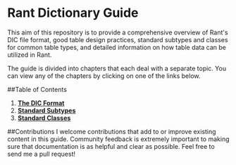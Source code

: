 # Rant Dictionary Guide

This aim of this repository is to provide a comprehensive overview of Rant's DIC file format, good table design practices, standard subtypes and classes for common table types, and detailed information on how table data can be utilized in Rant.

The guide is divided into chapters that each deal with a separate topic. You can view any of the chapters by clicking on one of the links below.

##Table of Contents
1. **[The DIC Format](./1-dic-format.md)**
2. **[Standard Subtypes](./2-standard-subtypes.md)**
3. **[Standard Classes](./3-standard-classes.md)**

##Contributions
I welcome contributions that add to or improve existing content in this guide. Community feedback is extremely important to making sure that documentation is as helpful and clear as possible. Feel free to send me a pull request!
